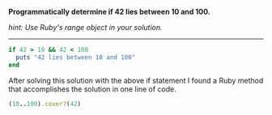 **Programmatically determine if 42 lies between 10 and 100.**  

*hint: Use Ruby's range object in your solution.*
***
```ruby
if 42 > 10 && 42 < 100
  puts "42 lies between 10 and 100"
end
```
After solving this solution with the above if statement I found a Ruby method that accomplishes the solution in one line of code.
```ruby
(10..100).cover?(42)
```
